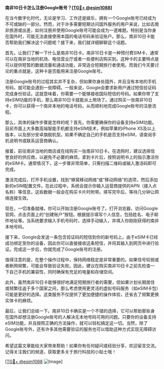 **南非10日卡怎么注册Google账号？[[TG💪+ @esim1088](https://t.me/s/esim1088)]**

在当今数字化时代，无论是学习、工作还是娱乐，拥有一个Google账号已经成为不可或缺的一部分。然而，对于许多需要短期访问国外服务的用户来说，比如去南非旅游或出差，如何注册并使用Google账号可能会成为一道难题。特别是当你身在国外时，可能无法直接使用本国的电话号码来验证账户。那么，南非10日卡能否帮助我们解决这个问题呢？接下来，我们就详细聊聊这个话题。

首先，让我们了解一下什么是南非10日卡。南非10日卡是一种预付费SIM卡，通常可以在南非当地的机场、电信营业厅或者一些便利店购买到。这种卡的主要特点是可以提供短暂的数据流量和通话功能，非常适合短期旅行者使用。而我们今天要讨论的重点就是，这种卡是否能用来注册Google账号。

注册Google账号的过程其实并不复杂，但如果你身处国外，并且没有本地的手机号码，就可能会遇到一些障碍。一般来说，Google会要求新用户通过短信验证码完成身份验证。这就意味着，你需要一个能够接收国际短信的号码。如果你带了支持eSIM功能的手机，那么南非10日卡就能派上用场了。通过购买一张南非10日卡，你可以获得一个南非本地的电话号码，从而顺利地完成Google账号的注册流程。

那么，具体的操作步骤是怎样的呢？首先，你需要确保你的设备支持eSIM功能。目前市面上大多数高端智能手机都支持eSIM技术，例如苹果的iPhone XS及以上版本，以及部分安卓旗舰机型。如果不确定自己的手机是否支持eSIM，请查阅手机说明书或联系运营商确认。

接着，前往南非当地的商店或在线购买一张南非10日卡。在选购时，建议选择信誉良好的供应商，以避免不必要的麻烦。拿到卡片后，按照说明书上的指示激活你的eSIM卡。通常情况下，这一步骤非常简单，只需扫描二维码或输入激活码即可完成。

激活完成后，打开手机设置，找到“蜂窝移动网络”或“移动网络”的选项，然后添加新的eSIM配置文件。在此过程中，系统会提示你输入运营商提供的APN（接入点名称）等信息，这些数据一般会在购买卡片时附带。填写完毕后，等待几分钟让网络连接生效。

现在，一切准备就绪，你可以开始注册Google账号了。打开浏览器，访问Google官网，点击页面上的“创建账户”按钮。根据提示填写个人信息，包括姓名、电子邮件地址等。当系统要求输入手机号码时，选择手动输入，并填入你刚刚获得的南非本地号码。

接下来，Google会发送一条包含验证码的短信到你的新号码上。由于eSIM卡已经成功绑定至你的设备，因此你可以直接接收这条短信，并将其输入到网页中进行验证。完成这一步后，你就完成了Google账号的注册。

值得注意的是，在整个操作过程中，保持网络稳定是非常重要的。如果信号较弱或者断网频繁，可能会导致验证失败。因此，建议在购买南非10日卡之前先检查一下自己手机的兼容性，同时确保有充足的电量和存储空间。

此外，虽然南非10日卡能够很好地满足短期旅行者的需要，但如果计划长期居住或频繁往返于多个国家之间，那么考虑使用更灵活的虚拟号码服务（如eSIM卡包）可能是更好的选择。这类服务不仅提供了更加便捷的操作体验，还省去了频繁更换实体卡的麻烦。

最后，让我们总结一下。南非10日卡确实是一个不错的选择，它可以帮助那些身在国外却想注册Google账号的人解决无本地号码可用的问题。只要你的设备支持eSIM功能，并且按照正确的方法操作，就可以轻松搞定这一切。当然，除了Google账号外，还有许多其他需要验证的服务也可以借助这种方式实现无障碍访问。

希望这篇文章能给大家带来帮助！如果你有任何疑问或经验分享，欢迎留言交流。记得关注我们的频道，获取更多关于旅行科技的小贴士哦！

[[TG💪+ @esim1088](https://t.me/s/esim1088) ![Image](https://i.postimg.cc/4NQfJmqS/Snipaste-2025-05-13-00-14-12.png)]